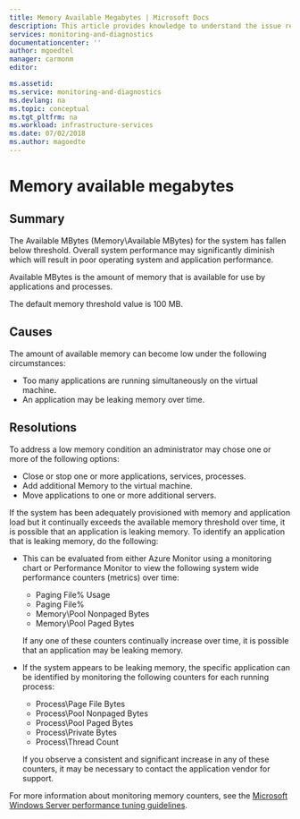 ```yaml
---
title: Memory Available Megabytes | Microsoft Docs
description: This article provides knowledge to understand the issue reported, what are the possible causes, and how to resolve the health issue identified by Azure Monitor VM Health.
services: monitoring-and-diagnostics
documentationcenter: ''
author: mgoedtel
manager: carmonm
editor: 

ms.assetid: 
ms.service: monitoring-and-diagnostics
ms.devlang: na
ms.topic: conceptual
ms.tgt_pltfrm: na
ms.workload: infrastructure-services
ms.date: 07/02/2018
ms.author: magoedte
---
```


# Memory available megabytes

## Summary

The Available MBytes (Memory\Available MBytes) for the system has fallen below threshold. Overall system performance may significantly diminish which will result in poor operating system and application performance.

Available MBytes is the amount of memory that is available for use by applications and processes.

The default memory threshold value is 100 MB.

## Causes

The amount of available memory can become low under the following circumstances:

- Too many applications are running simultaneously on the virtual machine.
- An application may be leaking memory over time.

## Resolutions

To address a low memory condition an administrator may chose one or more of the following options:

- Close or stop one or more applications, services, processes.
- Add additional Memory to the virtual machine.
- Move applications to one or more additional servers.

If the system has been adequately provisioned with memory and application load but it continually exceeds the available memory threshold over time, it is possible that an application is leaking memory. To identify an application that is leaking memory, do the following:

- This can be evaluated from either Azure Monitor using a monitoring chart or Performance Monitor to view the following system wide performance counters (metrics) over time:

    - Paging File\% Usage 
	- Paging File\%
    - Memory\Pool Nonpaged Bytes
    - Memory\Pool Paged Bytes

    If any one of these counters continually increase over time, it is possible that an application may be leaking memory. 

    
- If the system appears to be leaking memory, the specific application can be identified by monitoring the following counters for each running process:

    - Process\Page File Bytes 
	- Process\Pool Nonpaged Bytes
    - Process\Pool Paged Bytes 
	- Process\Private Bytes
    - Process\Thread Count

    If you observe a consistent and significant increase in any of these counters, it may be necessary to contact the application vendor for support.

For more information about monitoring memory counters, see the [Microsoft Windows Server performance tuning guidelines](https://docs.microsoft.com/windows-server/administration/performance-tuning/). 